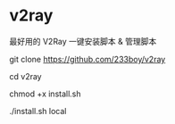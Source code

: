# v2ray
最好用的 V2Ray 一键安装脚本 &amp; 管理脚本

git clone https://github.com/233boy/v2ray

cd v2ray

chmod +x install.sh

./install.sh local
